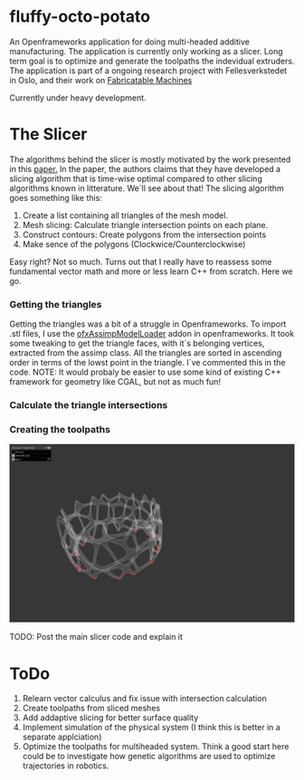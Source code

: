 # fluffy-octo-potato
An Openframeworks application for doing multi-headed additive manufacturing. The application is currently only working as a slicer. Long term goal is to optimize and generate the toolpaths the indevidual extruders. The application is part of a ongoing research project with Fellesverkstedet in Oslo, and their work on [Fabricatable Machines](https://github.com/fellesverkstedet/fabricatable-machines)

Currently under heavy development.

# The Slicer

The algorithms behind the slicer is mostly motivated by the work presented in this [paper.](http://www.dainf.ct.utfpr.edu.br/%7Emurilo/public/CAD-slicing.pdf) In the paper, the authors claims that they have developed a slicing algorithm that is time-wise optimal compared to other slicing algorithms known in litterature. We´ll see about that! The slicing algorithm goes something like this:

1. Create a list containing all triangles of the mesh model.
2. Mesh slicing:  Calculate triangle intersection points on each plane.
3. Construct contours: Create polygons from the intersection points
4. Make sence of the polygons (Clockwice/Counterclockwise)

Easy right? Not so much. Turns out that I really have to reassess some fundamental vector math and more or less learn C++ from scratch. Here we go.  

### Getting the triangles 

Getting the triangles was a bit of a struggle in Openframeworks. To import .stl files, I use the [ofxAssimpModelLoader](http://openframeworks.cc/documentation/ofxAssimpModelLoader/ofxAssimpModelLoader/) addon in openframeworks.  It took some tweaking to get the triangle faces, with it´s belonging vertices, extracted from the assimp class. All the triangles are sorted in ascending order in terms of the lowst point in the triangle. I´ve commented this in the code. NOTE: It would probaly be easier to use some kind of existing C++ framework for geometry like CGAL, but not as much fun! 

### Calculate the triangle intersections 

### Creating the toolpaths

![Overview](img/currentOverview.png)

TODO: Post the main slicer code and explain it

# ToDo

1. Relearn vector calculus and fix issue with intersection calculation
2. Create toolpaths from sliced meshes
3. Add addaptive slicing for better surface quality
4. Implement simulation of the physical system (I think this is better in a separate applciation)
5. Optimize the toolpaths for multiheaded system. Think a good start here could be to investigate how genetic algorithms are used  to optimize trajectories in robotics.
